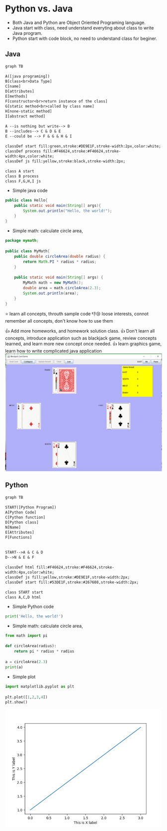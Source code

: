 # Python vs. Java

* Both Java and Python are Object Oriented Programing language.
* Java start with class, need understand everyting about class to write Java program.
* Python start with code block, no need to understand class for beginer.

## Java

```mermaid
graph TB

A([java programing])
B[class<br>Data Type]
C[name]
D[attributes]
E[methods]
F[constructor<br>return instance of the class]
G[static method<br>called by class name]
H[none-static method]
I[abstract method]

A --is nothing but write--> B
B --includes--> C & D & E
E --could be --> F & G & H & I

classDef start fill:green,stroke:#DE9E1F,stroke-width:2px,color:white;
classDef process fill:#F46624,stroke:#F46624,stroke-width:4px,color:white;
classDef js fill:yellow,stroke:black,stroke-width:2px;

class A start
class B process
class F,G,H,I js
```

* Simple java code

```java
public class Hello{
    public static void main(String[] args){
        System.out.println("Hello, the world!");
    }
}
```

* Simple math: calculate circle area,

```java
package mymath;

public class MyMath{
    public double circleArea(double radius) {
        return Math.PI * radius * radius;
    }

    public static void main(String[] args) {
        MyMath math = new MyMath();
        double area = math.circleArea(2.3);
        System.out.println(area);
    }
}

```

⭐️ learn all concepts, throuth sample code
👎😢 loose interests, connot remember all concepts, don't know how to use them

👍 Add more homeworks, and homework solution class.
👍 Don't learn all concepts, introduce application such as blackjack game, review concepts learned, and learn more new concept once needed.
👍 learn graphics game, learn how to write complicated java application
![](images/blackjack.png)


  
## Python

```mermaid
graph TB

START([Python Program])
A[Python Code]
C[Python function]
D[Python class]
N[Name]
E[Attributes]
F[Functions]


START-->A & C & D
D-->N & E & F

classDef html fill:#F46624,stroke:#F46624,stroke-width:4px,color:white;
classDef js fill:yellow,stroke:#DE9E1F,stroke-width:2px;
classDef start fill:#53DE1F,stroke:#267608,stroke-width:2px;

class START start
class A,C,D html
```

* Simple Python code

```py
print('Hello, the world!')
```

* Simple math: calculate circle area,

```py
from math import pi

def circleArea(radius):
    return pi * radius * radius

a = circleArea(2.3)
print(a) 
```

* Simple plot

```py
import matplotlib.pyplot as plt

plt.plot([1,2,3,4])
plt.show()
```

![](images/strightLinePlot.png)